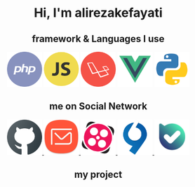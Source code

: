<div align="center"><h1> Hi, I'm alirezakefayati </h1></div>

<h2 align="center">framework & Languages I use</h2>

<p align="center">
    <img src="php.png" alt="PHP" width="80px">
    <img src="js.png" alt="Java Script" width="80px">
    <img src="laravel.png" alt="Laravel" width="80px">
    <img src="vue.png" alt="Vue.js" width="80px">
    <img src="python.png" alt="VS Code" width="80px">
</p>

<h2 align="center">me on Social Network</h2>

<p align="center">
    <a href="https://github.com/alirezakefayati" target="_blank">
        <img src="github.png" alt="GitHub" width="80px">
    </a>
    <a href="mailto:alirezakefayati@cmail.ir" target="_blank">
        <img src="email.png" alt="Email" width="80px">
    </a>
    <a href="https://aparat.com/nava_enghelab" target="_blank">
        <img src="aparat2.png" alt="Aparat" width="80px">
    </a>
    <a href="https://virgol.io/@haniph_ir" target="_blank">
        <img src="virgool2.png" alt="Virgool" width="80px">
    </a>
    <a href="https://ble.ir/gomname" target="_blank">
        <img src="ble.png" alt="bale" width="80px">
    </a>
</p>
<h2 align="center">my project</h2>
